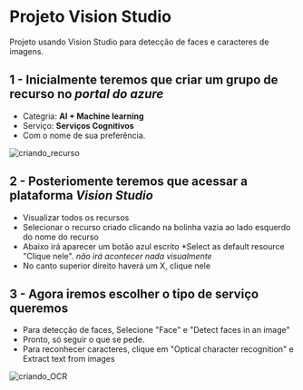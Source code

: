 # Projeto Vision Studio

Projeto usando Vision Studio para detecção de faces e caracteres de imagens.

## 1 - Inicialmente teremos que criar um grupo de recurso no *portal do azure*  
- Categria: **AI + Machine learning**
- Serviço: **Serviços Cognitivos**
- Com o nome de sua preferência.

![criando_recurso](https://github.com/1709971/projetoVisionStudio/assets/80554521/375b11cb-af87-409f-ad33-2e1a6c86ca0b)

## 2 - Posteriomente teremos que acessar a plataforma *Vision Studio* 
- Visualizar todos os recursos
- Selecionar o recurso criado clicando na bolinha vazia ao lado esquerdo do nome do recurso
- Abaixo irá aparecer um botão azul escrito *Select as default resource "Clique nele". *não irá acontecer nada visualmente*
- No canto superior direito haverá um X, clique nele

## 3 - Agora iremos escolher o tipo de serviço queremos
- Para detecção de faces, Selecione "Face" e "Detect faces in an image"
- Pronto, só seguir o que se pede.
- Para reconhecer caracteres, clique em "Optical character recognition" e Extract text from images

![criando_OCR](https://github.com/1709971/projetoVisionStudio/assets/80554521/cbd719f1-e912-482c-865d-6b91ef638c38)

  




